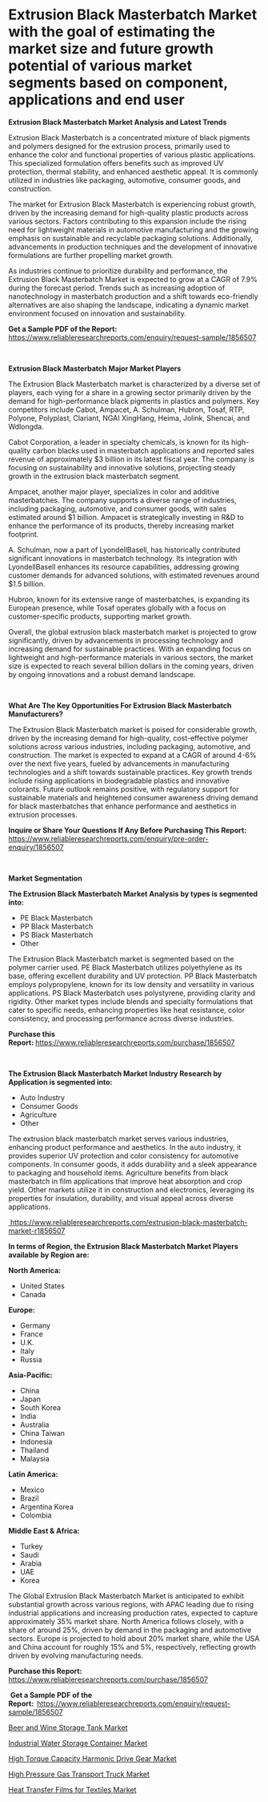 <p><h1>Extrusion Black Masterbatch Market with the goal of estimating the market size and future growth potential of various market segments based on component, applications and end user</h1></p><p><strong>Extrusion Black Masterbatch Market Analysis and Latest Trends</strong></p>
<p><p>Extrusion Black Masterbatch is a concentrated mixture of black pigments and polymers designed for the extrusion process, primarily used to enhance the color and functional properties of various plastic applications. This specialized formulation offers benefits such as improved UV protection, thermal stability, and enhanced aesthetic appeal. It is commonly utilized in industries like packaging, automotive, consumer goods, and construction.</p><p>The market for Extrusion Black Masterbatch is experiencing robust growth, driven by the increasing demand for high-quality plastic products across various sectors. Factors contributing to this expansion include the rising need for lightweight materials in automotive manufacturing and the growing emphasis on sustainable and recyclable packaging solutions. Additionally, advancements in production techniques and the development of innovative formulations are further propelling market growth.</p><p>As industries continue to prioritize durability and performance, the Extrusion Black Masterbatch Market is expected to grow at a CAGR of 7.9% during the forecast period. Trends such as increasing adoption of nanotechnology in masterbatch production and a shift towards eco-friendly alternatives are also shaping the landscape, indicating a dynamic market environment focused on innovation and sustainability.</p></p>
<p><strong>Get a Sample PDF of the Report:&nbsp;</strong> <a href="https://www.reliableresearchreports.com/enquiry/request-sample/1856507?utm_campaign=24&utm_medium=2&utm_source=Github&utm_content=ia&utm_term=08012025&utm_id=extrusion-black-masterbatch">https://www.reliableresearchreports.com/enquiry/request-sample/1856507</a></p>
<p>&nbsp;</p>
<p><strong>Extrusion Black Masterbatch Major Market Players</strong></p>
<p><p>The Extrusion Black Masterbatch market is characterized by a diverse set of players, each vying for a share in a growing sector primarily driven by the demand for high-performance black pigments in plastics and polymers. Key competitors include Cabot, Ampacet, A. Schulman, Hubron, Tosaf, RTP, Polyone, Polyplast, Clariant, NGAI XingHang, Heima, Jolink, Shencai, and Wdlongda.</p><p>Cabot Corporation, a leader in specialty chemicals, is known for its high-quality carbon blacks used in masterbatch applications and reported sales revenue of approximately $3 billion in its latest fiscal year. The company is focusing on sustainability and innovative solutions, projecting steady growth in the extrusion black masterbatch segment.</p><p>Ampacet, another major player, specializes in color and additive masterbatches. The company supports a diverse range of industries, including packaging, automotive, and consumer goods, with sales estimated around $1 billion. Ampacet is strategically investing in R&D to enhance the performance of its products, thereby increasing market footprint.</p><p>A. Schulman, now a part of LyondellBasell, has historically contributed significant innovations in masterbatch technology. Its integration with LyondellBasell enhances its resource capabilities, addressing growing customer demands for advanced solutions, with estimated revenues around $1.5 billion.</p><p>Hubron, known for its extensive range of masterbatches, is expanding its European presence, while Tosaf operates globally with a focus on customer-specific products, supporting market growth.</p><p>Overall, the global extrusion black masterbatch market is projected to grow significantly, driven by advancements in processing technology and increasing demand for sustainable practices. With an expanding focus on lightweight and high-performance materials in various sectors, the market size is expected to reach several billion dollars in the coming years, driven by ongoing innovations and a robust demand landscape.</p></p>
<p>&nbsp;</p>
<p><strong>What Are The Key Opportunities For Extrusion Black Masterbatch Manufacturers?</strong></p>
<p><p>The Extrusion Black Masterbatch market is poised for considerable growth, driven by the increasing demand for high-quality, cost-effective polymer solutions across various industries, including packaging, automotive, and construction. The market is expected to expand at a CAGR of around 4-6% over the next five years, fueled by advancements in manufacturing technologies and a shift towards sustainable practices. Key growth trends include rising applications in biodegradable plastics and innovative colorants. Future outlook remains positive, with regulatory support for sustainable materials and heightened consumer awareness driving demand for black masterbatches that enhance performance and aesthetics in extrusion processes.</p></p>
<p><strong>Inquire or Share Your Questions If Any Before Purchasing This Report:</strong> <a href="https://www.reliableresearchreports.com/enquiry/pre-order-enquiry/1856507?utm_campaign=24&utm_medium=2&utm_source=Github&utm_content=ia&utm_term=08012025&utm_id=extrusion-black-masterbatch">https://www.reliableresearchreports.com/enquiry/pre-order-enquiry/1856507</a></p>
<p>&nbsp;</p>
<p><strong>Market Segmentation</strong></p>
<p><strong>The Extrusion Black Masterbatch Market Analysis by types is segmented into:</strong></p>
<p><ul><li>PE Black Masterbatch</li><li>PP Black Masterbatch</li><li>PS Black Masterbatch</li><li>Other</li></ul></p>
<p><p>The Extrusion Black Masterbatch market is segmented based on the polymer carrier used. PE Black Masterbatch utilizes polyethylene as its base, offering excellent durability and UV protection. PP Black Masterbatch employs polypropylene, known for its low density and versatility in various applications. PS Black Masterbatch uses polystyrene, providing clarity and rigidity. Other market types include blends and specialty formulations that cater to specific needs, enhancing properties like heat resistance, color consistency, and processing performance across diverse industries.</p></p>
<p><strong>Purchase this Report:&nbsp;</strong><a href="https://www.reliableresearchreports.com/purchase/1856507?utm_campaign=24&utm_medium=2&utm_source=Github&utm_content=ia&utm_term=08012025&utm_id=extrusion-black-masterbatch">https://www.reliableresearchreports.com/purchase/1856507</a></p>
<p>&nbsp;</p>
<p><strong>The Extrusion Black Masterbatch Market Industry Research by Application is segmented into:</strong></p>
<p><ul><li>Auto Industry</li><li>Consumer Goods</li><li>Agriculture</li><li>Other</li></ul></p>
<p><p>The extrusion black masterbatch market serves various industries, enhancing product performance and aesthetics. In the auto industry, it provides superior UV protection and color consistency for automotive components. In consumer goods, it adds durability and a sleek appearance to packaging and household items. Agriculture benefits from black masterbatch in film applications that improve heat absorption and crop yield. Other markets utilize it in construction and electronics, leveraging its properties for insulation, durability, and visual appeal across diverse applications.</p></p>
<p><a href="https://www.reliableresearchreports.com/extrusion-black-masterbatch-market-r1856507?utm_campaign=24&utm_medium=2&utm_source=Github&utm_content=ia&utm_term=08012025&utm_id=extrusion-black-masterbatch">&nbsp;https://www.reliableresearchreports.com/extrusion-black-masterbatch-market-r1856507</a></p>
<p><strong>In terms of Region, the Extrusion Black Masterbatch Market Players available by Region are:</strong></p>
<p>
    <p> <strong> North America: </strong>
        <ul>
            <li>United States</li>
            <li>Canada</li>
        </ul>
        </p> 
    <p> <strong> Europe: </strong>
        <ul>
            <li>Germany</li>
            <li>France</li>
            <li>U.K.</li>
            <li>Italy</li>
            <li>Russia</li>
        </ul>
        </p> 
    <p> <strong> Asia-Pacific: </strong>
        <ul>
            <li>China</li>
            <li>Japan</li>
            <li>South Korea</li>
            <li>India</li>
            <li>Australia</li>
            <li>China Taiwan</li>
            <li>Indonesia</li>
            <li>Thailand</li>
            <li>Malaysia</li>
        </ul>
        </p> 
    <p> <strong> Latin America: </strong>
        <ul>
            <li>Mexico</li>
            <li>Brazil</li>
            <li>Argentina Korea</li>
            <li>Colombia</li>
        </ul>
        </p> 
    <p> <strong> Middle East & Africa: </strong>
        <ul>
            <li>Turkey</li>
            <li>Saudi</li>
            <li>Arabia</li>
            <li>UAE</li>
            <li>Korea</li>
        </ul>
    </p>
    </p>
<p><p>The Global Extrusion Black Masterbatch Market is anticipated to exhibit substantial growth across various regions, with APAC leading due to rising industrial applications and increasing production rates, expected to capture approximately 35% market share. North America follows closely, with a share of around 25%, driven by demand in the packaging and automotive sectors. Europe is projected to hold about 20% market share, while the USA and China account for roughly 15% and 5%, respectively, reflecting growth driven by evolving manufacturing needs.</p></p>
<p><strong>Purchase this Report: </strong><a href="https://www.reliableresearchreports.com/purchase/1856507?utm_campaign=24&utm_medium=2&utm_source=Github&utm_content=ia&utm_term=08012025&utm_id=extrusion-black-masterbatch">https://www.reliableresearchreports.com/purchase/1856507</a></p>
<p>&nbsp;<strong>Get a Sample PDF of the Report:&nbsp;&nbsp;</strong><a href="https://www.reliableresearchreports.com/enquiry/request-sample/1856507?utm_campaign=24&utm_medium=2&utm_source=Github&utm_content=ia&utm_term=08012025&utm_id=extrusion-black-masterbatch">https://www.reliableresearchreports.com/enquiry/request-sample/1856507</a></p>
<p><strong></strong></p>
<p><p><a href="https://www.linkedin.com/pulse/beer-wine-storage-tank-market-trends-drivers-forecasted-cagr-qjxvc?utm_campaign=24&utm_medium=2&utm_source=Github&utm_content=ia&utm_term=08012025&utm_id=extrusion-black-masterbatch">Beer and Wine Storage Tank Market</a></p><p><a href="https://www.linkedin.com/pulse/industrial-water-storage-container-market-overview-industry-growth-rxzje?utm_campaign=24&utm_medium=2&utm_source=Github&utm_content=ia&utm_term=08012025&utm_id=extrusion-black-masterbatch">Industrial Water Storage Container Market</a></p><p><a href="https://github.com/elizabethdagraca/Market-Research-Report-List-5/blob/main/high-torque-capacity-harmonic-drive-gear-market.md?utm_campaign=24&utm_medium=2&utm_source=Github&utm_content=ia&utm_term=08012025&utm_id=extrusion-black-masterbatch">High Torque Capacity Harmonic Drive Gear Market</a></p><p><a href="https://www.linkedin.com/pulse/detailed-report-high-pressure-gas-transport-truck-market-value-5glbe?utm_campaign=24&utm_medium=2&utm_source=Github&utm_content=ia&utm_term=08012025&utm_id=extrusion-black-masterbatch">High Pressure Gas Transport Truck Market</a></p><p><a href="https://github.com/delindacallegari68/Market-Research-Report-List-1/blob/main/heat-transfer-films-for-textiles-market.md?utm_campaign=24&utm_medium=2&utm_source=Github&utm_content=ia&utm_term=08012025&utm_id=extrusion-black-masterbatch">Heat Transfer Films for Textiles Market</a></p></p>